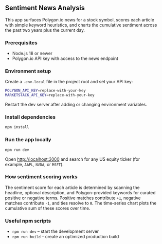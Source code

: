 ## Sentiment News Analysis

This app surfaces Polygon.io news for a stock symbol, scores each article with simple keyword heuristics, and charts the cumulative sentiment across the past two years plus the current day.

### Prerequisites

- Node.js 18 or newer
- Polygon.io API key with access to the news endpoint

### Environment setup

Create a `.env.local` file in the project root and set your API key:

```bash
POLYGON_API_KEY=replace-with-your-key
MARKETSTACK_API_KEY=replace-with-your-key
```

Restart the dev server after adding or changing environment variables.

### Install dependencies

```bash
npm install
```

### Run the app locally

```bash
npm run dev
```

Open [http://localhost:3000](http://localhost:3000) and search for any US equity ticker (for example, `AAPL`, `NVDA`, or `MSFT`).

### How sentiment scoring works

The sentiment score for each article is determined by scanning the headline, optional description, and Polygon-provided keywords for curated positive or negative terms. Positive matches contribute `+1`, negative matches contribute `-1`, and ties resolve to `0`. The time-series chart plots the cumulative sum of these scores over time.

### Useful npm scripts

- `npm run dev` – start the development server
- `npm run build` – create an optimized production build


